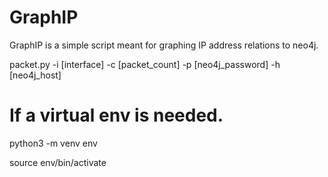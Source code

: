 # GraphIP

GraphIP is a simple script meant for graphing IP address relations to neo4j.

packet.py -i [interface] -c [packet_count] -p [neo4j_password] -h [neo4j_host]

# If a virtual env is needed.

python3 -m venv env

source env/bin/activate


